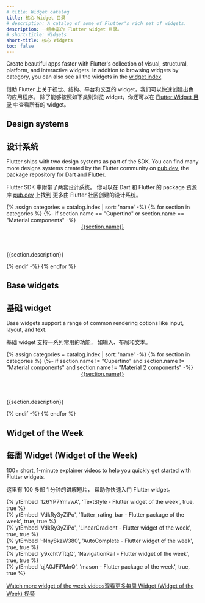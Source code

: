 ```yaml
---
# title: Widget catalog
title: 核心 Widget 目录
# description: A catalog of some of Flutter's rich set of widgets.
description: 一组丰富的 Flutter widget 目录。
# short-title: Widgets
short-title: 核心 Widgets
toc: false
---
```


Create beautiful apps faster with Flutter's collection of visual, structural,
platform, and interactive widgets. In addition to browsing widgets by category,
you can also see all the widgets in the [widget index][].

借助 Flutter 上关于视觉、结构、平台和交互的 widget，我们可以快速创建出色的应用程序。
除了能够按照如下类别浏览 widget，你还可以在 [Flutter Widget 目录][widget index] 中查看所有的 widget。

## Design systems

## 设计系统

Flutter ships with two design systems as part of the SDK.
You can find many more designs systems created by the Flutter community
on [pub.dev]({{site.pub}}), the package repository for Dart and Flutter.

Flutter SDK 中附带了两套设计系统。
你可以在 Dart 和 Flutter 的 package 资源库 [pub.dev]({{site.pub}}) 上找到
更多由 Flutter 社区创建的设计系统。

<div class="card-grid">
{% assign categories = catalog.index | sort: 'name' -%}
{% for section in categories %}
    {%- if section.name == "Cupertino" or section.name == "Material components" -%}
        <div class="card">
            <div class="card-body">
                <a href="{{page.url}}{{section.id}}"><header class="card-title">{{section.name}}</header></a>
                <p class="card-text">{{section.description}}</p>
            </div>
        </div>
    {% endif -%}
{% endfor %}
</div>

## Base widgets

## 基础 widget

Base widgets support a range of common rendering options
like input, layout, and text.

基础 widget 支持一系列常用的功能，
如输入、布局和文本。

<div class="card-grid">
{% assign categories = catalog.index | sort: 'name' -%}
{% for section in categories %}
    {%- if section.name != "Cupertino" and section.name != "Material components" and section.name != "Material 2 components" -%}
        <div class="card">
            <div class="card-body">
                <a href="{{page.url}}{{section.id}}"><header class="card-title">{{section.name}}</header></a>
                <p class="card-text">{{section.description}}</p>
            </div>
        </div>
    {% endif -%}
{% endfor %}
</div>

## Widget of the Week

## 每周 Widget (Widget of the Week)

100+ short, 1-minute explainer videos to
help you quickly get started with Flutter widgets.

这里有 100 多部 1 分钟的讲解短片，
帮助你快速入门 Flutter widget。

<div class="card-grid wide">
    <div class="card">
        <div class="card-body">
            {% ytEmbed '1z6YP7YmvwA', 'TextStyle - Flutter widget of the week', true, true %}
        </div>
    </div>
    <div class="card">
        <div class="card-body">
            {% ytEmbed 'VdkRy3yZiPo', 'flutter_rating_bar - Flutter package of the week', true, true %}
        </div>
    </div>
    <div class="card">
        <div class="card-body">
            {% ytEmbed 'VdkRy3yZiPo', 'LinearGradient - Flutter widget of the week', true, true %}
        </div>
    </div>
    <div class="card">
        <div class="card-body">
            {% ytEmbed '-Nny8kzW380', 'AutoComplete - Flutter widget of the week', true, true %}
        </div>
    </div>
    <div class="card">
        <div class="card-body">
            {% ytEmbed 'y9xchtVTtqQ', 'NavigationRail - Flutter widget of the week', true, true %}
        </div>
    </div>
    <div class="card">
        <div class="card-body">
            {% ytEmbed 'qjA0JFiPMnQ', 'mason - Flutter package of the week', true, true %}
        </div>
    </div>
</div>

<a class="btn btn-primary full-width" target="_blank" href="{{site.yt.playlist}}PLjxrf2q8roU23XGwz3Km7sQZFTdB996iG"><t>Watch more widget of the week videos</t><t>观看更多每周 Widget (Widget of the Week) 视频</t></a>

[widget index]: /reference/widgets
